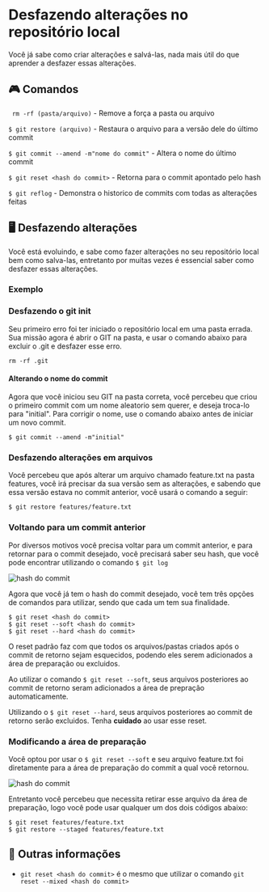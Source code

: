 
# Desfazendo alterações no repositório local

Você já sabe como criar alterações e salvá-las, nada mais útil do que aprender a desfazer essas alterações.

## 🎮 Comandos

` rm -rf (pasta/arquivo)` - Remove a força a pasta ou arquivo

`$ git restore (arquivo)` - Restaura o arquivo para a versão dele do último commit

`$ git commit --amend -m"nome do commit"` - Altera o nome do último commit

`$ git reset <hash do commit>` - Retorna para o commit apontado pelo hash

`$ git reflog` - Demonstra o historico de commits com todas as alterações feitas

## 🖥 Desfazendo alterações

Você está evoluindo, e sabe como fazer alterações no seu repositório local bem como salva-las, entretanto por muitas vezes é essencial saber como desfazer essas alterações.

### Exemplo

### Desfazendo o git init
Seu primeiro erro foi ter iniciado o repositório local em uma pasta errada. Sua missão agora é abrir o GIT na pasta, e usar o comando abaixo para excluir o .git e desfazer esse erro.

`rm -rf .git`

#### Alterando o nome do commit
Agora que você iniciou seu GIT na pasta correta, você percebeu que criou o primeiro commit com um nome aleatorio sem querer, e deseja troca-lo para "initial". Para corrigir o nome, use o comando abaixo antes de iniciar um novo commit.

`$ git commit --amend -m"initial"`

### Desfazendo alterações em arquivos
Você percebeu que após alterar um arquivo chamado feature.txt na pasta features, você irá precisar da sua versão sem as alterações, e sabendo que essa versão estava no commit anterior, você usará o comando a seguir:

`$ git restore features/feature.txt`

### Voltando para um commit anterior

Por diversos motivos você precisa voltar para um commit anterior, e para retornar para o commit desejado, você precisará saber seu hash, que você pode encontrar utilizando o comando `$ git log`

![hash do commit](./images/hashdocommit.PNG)

Agora que você já tem o hash do commit desejado, você tem três opções de comandos para utilizar, sendo que cada um tem sua finalidade.
```
$ git reset <hash do commit>
$ git reset --soft <hash do commit>
$ git reset --hard <hash do commit>
```
O reset padrão faz com que todos os arquivos/pastas criados após o commit de retorno sejam esquecidos, podendo eles serem adicionados a área de preparação ou excluidos.

Ao utilizar o comando `$ git reset --soft`, seus arquivos posteriores ao commit de retorno seram adicionados a área de prepração automaticamente.

Utilizando o `$ git reset --hard`, seus arquivos posteriores ao commit de retorno serão excluidos. Tenha **cuidado** ao usar esse reset.

### Modificando a área de preparação
Você optou por usar o `$ git reset --soft` e seu arquivo feature.txt foi diretamente para a área de preparação do commit a qual você retornou.

![hash do commit](./images/areadepreparacao.PNG)

Entretanto você percebeu que necessita retirar esse arquivo da área de preparação, logo você pode usar qualquer um dos dois códigos abaixo:

```
$ git reset features/feature.txt
$ git restore --staged features/feature.txt

```

## 📖 Outras informações

- `git reset <hash do commit>` é o mesmo que utilizar o comando `git reset --mixed <hash do commit>`

